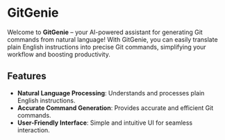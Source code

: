 # GitGenie

Welcome to **GitGenie** – your AI-powered assistant for generating Git commands from natural language! With GitGenie, you can easily translate plain English instructions into precise Git commands, simplifying your workflow and boosting productivity.

## Features

- **Natural Language Processing**: Understands and processes plain English instructions.
- **Accurate Command Generation**: Provides accurate and efficient Git commands.
- **User-Friendly Interface**: Simple and intuitive UI for seamless interaction.
